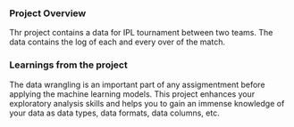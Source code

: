 ### Project Overview

 Thr project contains a data for IPL tournament between two teams. The data contains the log of each and every over of the match. 


### Learnings from the project

 The data wrangling is an important part of any assigmentment before applying the machine learning models. This project enhances your exploratory analysis skills and helps you to gain an immense knowledge of your data as data types, data formats, data columns, etc. 


